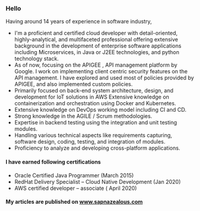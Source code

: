 ### Hello 

Having around 14 years of experience in software industry,
- I'm a proficient and certified cloud developer with detail-oriented, highly-analytical, and multifaceted professional offering extensive background in the development of enterprise software applications including Microservices, in Java or J2EE technologies, and python technology stack.
- As of now, focusing on the APIGEE , API management platform by Google. I work on implementing client centric security features on the API management. I have explored and used most of policies provided by APIGEE, and also implemented custom policies. 
- Primarily focused on back-end system architecture, design, and development for IoT solutions in AWS Extensive knowledge on containerization and orchestration using Docker and Kubernetes.
- Extensive knowledge on DevOps working model including CI and CD.
- Strong knowledge in the AGILE / Scrum methodologies.
- Expertise in backend testing using the integration and unit testing modules.
- Handling various technical aspects like requirements capturing, software design, coding, testing, and integration of modules.
- Proficiency to analyze and developing cross-platform applications.

#### I have earned following certifications

- Oracle Certified Java Programmer (March 2015)
- RedHat Delivery Specialist – Cloud Native Development (Jan 2020)
- AWS certified developer – associate ( April 2020)

#### My articles are published on www.sapnazealous.com

<!--
**SapnaDerajeRadhakrishna/SapnaDerajeRadhakrishna** is a ✨ _special_ ✨ repository because its `README.md` (this file) appears on your GitHub profile.

Here are some ideas to get you started:

- 🔭 I’m currently working on ...
- 🌱 I’m currently learning ...
- 👯 I’m looking to collaborate on ...
- 🤔 I’m looking for help with ...
- 💬 Ask me about ...
- 📫 How to reach me: ...
- 😄 Pronouns: ...
- ⚡ Fun fact: ...
-->

